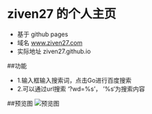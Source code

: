 # ziven27 的个人主页
* 基于 github pages
* 域名 www.ziven27.com
* 实际地址 ziven27.github.io

##功能
- 1.输入框输入搜索词，点击Go进行百度搜索
- 2.可以通过url搜索 ‘?wd=%s’， ’%s‘为搜索内容

##预览图
![预览图](http://www.ziven27.com/src/thumb.png)
